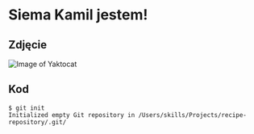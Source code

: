 # Siema Kamil jestem!

## Zdjęcie

![Image of Yaktocat](https://octodex.github.com/images/yaktocat.png)

## Kod
```
$ git init
Initialized empty Git repository in /Users/skills/Projects/recipe-repository/.git/
```
